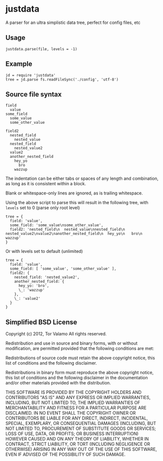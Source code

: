 justdata
========

A parser for an ultra simplistic data tree, perfect for config files, etc

Usage
-----

    justdata.parse(file, levels = -1)

Example
-------

    jd = require 'justdata'
    tree = jd.parse fs.readFileSync('./config', 'utf-8')

Source file syntax
------------------

    field
      value
    some_field
      some_value
      some_other_value
    
    field2 
      nested_field
        nested_value
      nested_field
        nested_value2
      value2
      another_nested_field
        hey_yo
          bro
        wazzup

The indentation can be either tabs or spaces of any length and combination, 
as long as it is consistent within a block.

Blank or whitespace-only lines are ignored, as is trailing whitespace.

Using the above script to parse this will result in the following tree,
with `levels` set to 0 (parse only root level)

    tree = {
      field: 'value',
      some_field: 'some_value\nsome_other_value',
      field2: 'nested_field\n  nested_value\nnested_field\n  nested_value2\nvalue2\nanother_nested_field\n  hey_yo\n   bro\n  wazzup'
    }

Or with levels set to default (unlimited)

    tree = {
      field: 'value',
      some_field: [ 'some_value', 'some_other_value' ],
      field2: {
        nested_field: 'nested_value2',
        another_nested_field: {
          hey_yo: 'bro',
          \_: 'wazzup'
        },
        \_: 'value2'
      }
    }

Simplified BSD License
----------------------

Copyright (c) 2012, Tor Valamo All rights reserved.

Redistribution and use in source and binary forms, with or without modification, 
are permitted provided that the following conditions are met:

Redistributions of source code must retain the above copyright notice, this 
list of conditions and the following disclaimer.

Redistributions in binary form must reproduce the above copyright notice, 
this list of conditions and the following disclaimer in the documentation and/or 
other materials provided with the distribution.

THIS SOFTWARE IS PROVIDED BY THE COPYRIGHT HOLDERS AND CONTRIBUTORS "AS IS" AND 
ANY EXPRESS OR IMPLIED WARRANTIES, INCLUDING, BUT NOT LIMITED TO, THE IMPLIED 
WARRANTIES OF MERCHANTABILITY AND FITNESS FOR A PARTICULAR PURPOSE ARE DISCLAIMED. 
IN NO EVENT SHALL THE COPYRIGHT OWNER OR CONTRIBUTORS BE LIABLE FOR ANY DIRECT, 
INDIRECT, INCIDENTAL, SPECIAL, EXEMPLARY, OR CONSEQUENTIAL DAMAGES (INCLUDING, 
BUT NOT LIMITED TO, PROCUREMENT OF SUBSTITUTE GOODS OR SERVICES; LOSS OF USE, DATA, 
OR PROFITS; OR BUSINESS INTERRUPTION) HOWEVER CAUSED AND ON ANY THEORY OF LIABILITY, 
WHETHER IN CONTRACT, STRICT LIABILITY, OR TORT (INCLUDING NEGLIGENCE OR OTHERWISE) 
ARISING IN ANY WAY OUT OF THE USE OF THIS SOFTWARE, EVEN IF ADVISED OF THE 
POSSIBILITY OF SUCH DAMAGE.
